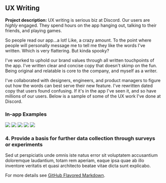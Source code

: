 ## UX Writing

**Project description:** UX writing is serious biz at Discord. Our users are *highly* engaged. They spend hours on the app hanging out, talking to their friends, and playing games. 

So people read our app...a lot! Like, a crazy amount. To the point where people will personally message me to tell me they like the words I've written. Which is very flattering. But kinda spooky?

I've worked to uphold our brand values through all written touchpoints of the app. I've written clear and concise copy that doesn't skimp on the fun. Being original and relatable is core to the company, and myself as a writer.

I've collaborated with designers, engineers, and product managers to figure out how the words can best serve their new feature. I've rewritten dated copy that users found confusing. If it's in the app I've seen it, and so have millions of our users. Below is a sample of some of the UX work I've done at Discord.

### In-app Examples

<img src="example 1_mobile.png"/>
<img src="example1.png"/>
<img src="Annotation 2020-03-24 201913.png"/>
<img src="Annotation 2020-03-10 183016.png"/>
<img src="<img src="Annotation 2020-03-10 183016.png"/>

### 4. Provide a basis for further data collection through surveys or experiments

Sed ut perspiciatis unde omnis iste natus error sit voluptatem accusantium doloremque laudantium, totam rem aperiam, eaque ipsa quae ab illo inventore veritatis et quasi architecto beatae vitae dicta sunt explicabo. 

For more details see [GitHub Flavored Markdown](https://guides.github.com/features/mastering-markdown/).

